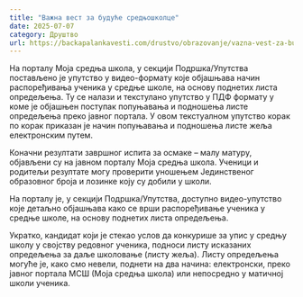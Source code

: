 ```yaml
---
title: "Важна вест за будуће средњошколце"
date: 2025-07-07
category: Друштво
url: https://backapalankavesti.com/drustvo/obrazovanje/vazna-vest-za-buduce-srednjoskolce/
---
```


На порталу Моја средња школа, у секцији Подршка/Упутства постављено је упутство у видео-формату које објашњава начин распоређивања ученика у средње школе, на основу поднетих листа опредељења. Ту се налази и текстулано упутство у ПДФ формату у коме је објашњен поступак попуњавања и подношења листе опредељења преко јавног портала. У овом текстуалном упутство корак по корак приказан је начин попуњавања и подношења листе жеља електронским путем.

Коначни резултати завршног испита за осмаке – малу матуру, објављени су на јавном порталу Моја средња школа. Ученици и родитељи резултате могу проверити уношењем Јединственог образовног броја и лозинке коју су добили у школи.

На порталу је, у секцији Подршка/Упутства, доступно видео-упутство које детаљно објашњава како се врши распоређивање ученика у средње школе, на основу поднетих листа опредељења.

Укратко, кандидат који је стекао услов да конкурише за упис у средњу школу у својству редовног ученика, подноси листу исказаних опредељења за даље школовање (листу жеља). Листу опредељења могуће је, како смо невели, поднети на два начина: електронски, преко јавног портала МСШ (Моја средња школа) или непосредно у матичној школи ученика.
